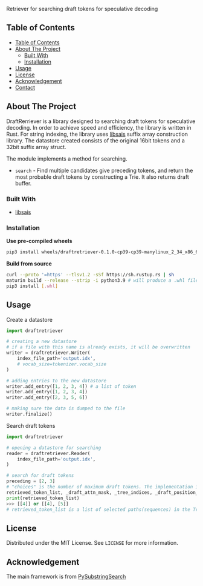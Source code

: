 Retriever for searching draft tokens for speculative decoding


## Table of Contents

- [Table of Contents](#table-of-contents)
- [About The Project](#about-the-project)
  - [Built With](#built-with)
  - [Installation](#installation)
- [Usage](#usage)
- [License](#license)
- [Acknowledgement](#acknowledgement)
- [Contact](#contact)


## About The Project

DraftRerriever is a library designed to searching draft tokens for speculative decoding. In order to achieve speed and efficiency, the library is written in Rust. For string indexing, the library uses [libsais](https://github.com/IlyaGrebnov/libsais) suffix array construction library. The datastore created consists of the original 16bit tokens and a 32bit suffix array struct. 

The module implements a method for searching.
- `search` - Find multiple candidates give preceding tokens, and return the most probable draft tokens by constructing a Trie. It also returns draft buffer.


### Built With

* [libsais](https://github.com/IlyaGrebnov/libsais)


### Installation

**Use pre-compiled wheels**
```sh
pip3 install wheels/draftretriever-0.1.0-cp39-cp39-manylinux_2_34_x86_64.whl
```

**Build from source**
```sh
curl --proto '=https' --tlsv1.2 -sSf https://sh.rustup.rs | sh
maturin build --release --strip -i python3.9 # will produce a .whl file
pip3 install [.whl]
```


## Usage

Create a datastore
```python
import draftretriever

# creating a new datastore
# if a file with this name is already exists, it will be overwritten
writer = draftretriever.Writer(
    index_file_path='output.idx',
    # vocab_size=tokenizer.vocab_size
)

# adding entries to the new datastore
writer.add_entry([1, 2, 3, 4]) # a list of token
writer.add_entry([1, 2, 3, 4])
writer.add_entry([2, 3, 5, 6])

# making sure the data is dumped to the file
writer.finalize()
```

Search draft tokens
```python
import draftretriever

# opening a datastore for searching
reader = draftretriever.Reader(
    index_file_path='output.idx',
)

# search for draft tokens
preceding = [2, 3]
# "choices" is the number of maximum draft tokens. The implementation is not very strict and has some randomness.
retrieved_token_list, _draft_attn_mask, _tree_indices, _draft_position_ids, _retrieve_indices = reader.search(preceding, choices=2)
print(retrieved_token_list)
>>> [[4]] or [[4], [5]]
# retrieved_token_list is a list of selected paths(sequences) in the Trie. Each sequence are padded (-2) to the maximum length of these sequences.
```

## License

Distributed under the MIT License. See `LICENSE` for more information.

## Acknowledgement
The main framework is from [PySubstringSearch](https://github.com/Intsights/PySubstringSearch)


